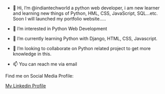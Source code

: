 - 👋 Hi, I’m @indiantechworld a python web developer, i am new learner and learning new things of Python, HML, CSS, JavaScript, SQL...etc. Soon I will launched my portfolio website.....

- 👀 I’m interested in Python Web Development
- 🌱 I’m currently learning Python with Django, HTML, CSS, Javascript.
- 💞️ I’m looking to collaborate on Python related project to get more knowledge in this.
- 📫 You can reach me via email

Find me on Social Media Profile:

<a href="https://www.linkedin.com/in/alam-pervez/">My Linkedin Profile</a>
   
    

